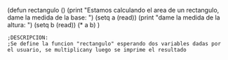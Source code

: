 (defun rectangulo ()
	(print "Estamos calculando el area de un rectangulo, dame la medida de la base: ")
	(setq a (read))
	(print "dame la medida de la altura: ")
	(setq b (read))
	(* a b)
	)

	;DESCRIPCION:
	;Se define la funcion "rectangulo" esperando dos variables dadas por el usuario, se multiplicany luego se imprime el resultado